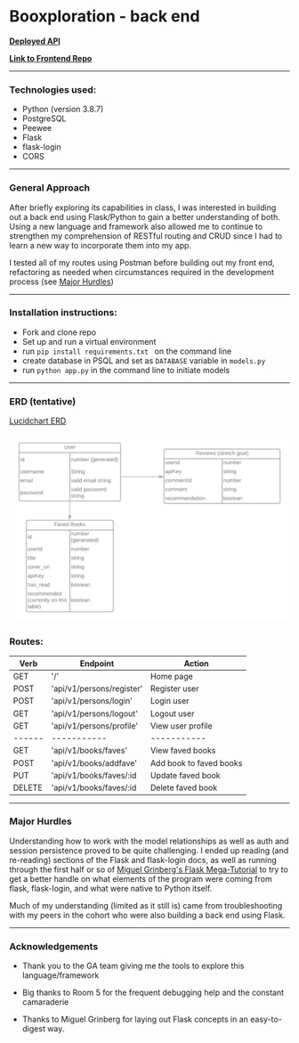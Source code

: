 # Booxploration - back end

[**Deployed API**](https://booxploration.herokuapp.com/)

[**Link to Frontend Repo**](https://github.com/lind1125/project_4_frontend)


---

### Technologies used:

  * Python (version 3.8.7)
  * PostgreSQL
  * Peewee
  * Flask
  * flask-login
  * CORS

---

### General Approach

After briefly exploring its capabilities in class, I was interested in building out a back end using Flask/Python to gain a better understanding of both. Using a new language and framework also allowed me to continue to strengthen my comprehension of RESTful routing and CRUD since I had to learn a new way to incorporate them into my app.

I tested all of my routes using Postman before building out my front end, refactoring as needed when circumstances required in the development process (see [Major Hurdles](#major-hurdles))


---

### Installation instructions:

* Fork and clone repo
* Set up and run a virtual environment
* run `pip install requirements.txt ` on the command line
* create database in PSQL and set as `DATABASE` variable in `models.py`
* run `python app.py` in the command line to initiate models

---

### ERD (tentative)

[Lucidchart ERD](https://lucid.app/lucidchart/invitations/accept/40bfce45-05f1-4de1-90f2-a3baeb77a9d1)

<img src='./Project_4_ERD.png' />

### Routes:


| Verb | Endpoint | Action |
| ----------- | ----------- | ----------- |
| GET | '/' | Home page |
| POST | 'api/v1/persons/register' | Register user |
| POST | 'api/v1/persons/login' | Login user |
| GET | 'api/v1/persons/logout' | Logout user |
| GET | 'api/v1/persons/profile' | View user profile |
| ------ | ----------- | ----------- |
| GET | 'api/v1/books/faves' | View faved books |
| POST | 'api/v1/books/addfave' | Add book to faved books |
| PUT | 'api/v1/books/faves/:id | Update faved book |
| DELETE | 'api/v1/books/faves/:id | Delete faved book |

---
### Major Hurdles

Understanding how to work with the model relationships as well as auth and session persistence proved to be quite challenging. I ended up reading (and re-reading) sections of the Flask and flask-login docs, as well as running through the first half or so of [Miguel Grinberg's Flask Mega-Tutorial](https://blog.miguelgrinberg.com/post/the-flask-mega-tutorial-part-i-hello-world) to try to get a better handle on what elements of the program were coming from flask, flask-login, and what were native to Python itself.

Much of my understanding (limited as it still is) came from troubleshooting with my peers in the cohort who were also building a back end using Flask.

---

### Acknowledgements

* Thank you to the GA team giving me the tools to explore this language/framework

* Big thanks to Room 5 for the frequent debugging help and the constant camaraderie

* Thanks to Miguel Grinberg for laying out Flask concepts in an easy-to-digest way.
